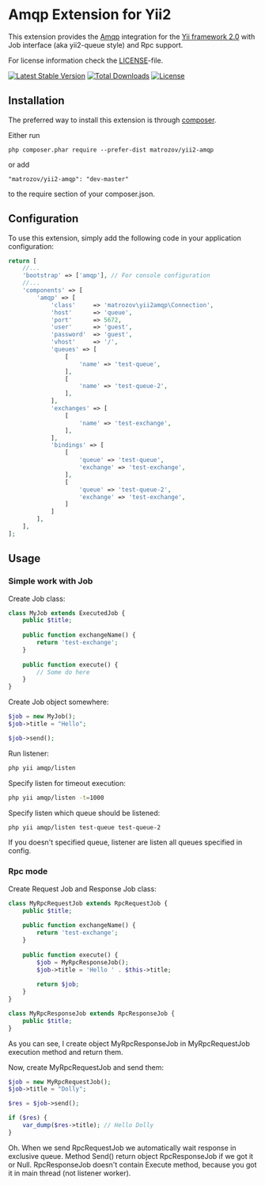 Amqp Extension for Yii2
============================

This extension provides the [Amqp](https://en.wikipedia.org/wiki/Advanced_Message_Queuing_Protocol) integration for the [Yii framework 2.0](http://www.yiiframework.com) with Job interface (aka yii2-queue style) and Rpc support.

For license information check the [LICENSE](LICENSE.md)-file.

[![Latest Stable Version](https://poser.pugx.org/matrozov/yii2-amqp/v/stable.png)](https://packagist.org/packages/matrozov/yii2-amqp)
[![Total Downloads](https://poser.pugx.org/matrozov/yii2-amqp/downloads.png)](https://packagist.org/packages/matrozov/yii2-amqp)
[![License](https://poser.pugx.org/matrozov/yii2-amqp/license)](https://packagist.org/packages/matrozov/yii2-amqp)

## Installation

The preferred way to install this extension is through [composer](http://getcomposer.org/download/).

Either run
```
php composer.phar require --prefer-dist matrozov/yii2-amqp
```

or add

```
"matrozov/yii2-amqp": "dev-master"
```

to the require section of your composer.json.

## Configuration

To use this extension, simply add the following code in your application configuration:

```php
return [
    //...
    'bootstrap' => ['amqp'], // For console configuration
    //...
    'components' => [
        'amqp' => [
            'class'     => 'matrozov\yii2amqp\Connection',
            'host'      => 'queue',
            'port'      => 5672,
            'user'      => 'guest',
            'password'  => 'guest',
            'vhost'     => '/',
            'queues' => [
                [
                    'name' => 'test-queue',
                ],
                [
                    'name' => 'test-queue-2',
                ],
            ],
            'exchanges' => [
                [
                    'name' => 'test-exchange',
                ],
            ],
            'bindings' => [
                [
                    'queue' => 'test-queue',
                    'exchange' => 'test-exchange',
                ],
                [
                    'queue' => 'test-queue-2',
                    'exchange' => 'test-exchange',
                ]
            ]
        ],
    ],
];
```

## Usage

### Simple work with Job

Create Job class:
```php
class MyJob extends ExecutedJob {
    public $title;
    
    public function exchangeName() {
        return 'test-exchange';
    }
    
    public function execute() {
        // Some do here
    }
}
```

Create Job object somewhere:
```php
$job = new MyJob();
$job->title = "Hello";

$job->send();
```

Run listener:
```bash
php yii amqp/listen
```

Specify listen for timeout execution:
```bash
php yii amqp/listen -t=1000
```

Specify listen which queue should be listened:
```bash
php yii amqp/listen test-queue test-queue-2
```
If you doesn't specified queue, listener are listen all queues specified in config.

### Rpc mode

Create Request Job and Response Job class:
```php
class MyRpcRequestJob extends RpcRequestJob {
    public $title;
    
    public function exchangeName() {
        return 'test-exchange';
    }
    
    public function execute() {
        $job = MyRpcResponseJob();
        $job->title = 'Hello ' . $this->title;
        
        return $job;
    }   
}

class MyRpcResponseJob extends RpcResponseJob {
    public $title;
}
```
As you can see, I create object MyRpcResponseJob in MyRpcRequestJob execution method and return them.

Now, create MyRpcRequestJob and send them:
```php
$job = new MyRpcRequestJob();
$job->title = "Dolly";

$res = $job->send();

if ($res) {
    var_dump($res->title); // Hello Dolly
}
```
Oh. When we send RpcRequestJob we automatically wait response in exclusive queue.
Method Send() return object RpcResponseJob if we got it or Null.
RpcResponseJob doesn't contain Execute method, because you got it in main thread (not listener worker).